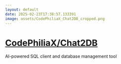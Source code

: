 ```yaml
---
layout: default
date: 2025-02-23T17:38:57.133391
image: assets/CodePhiliaX_Chat2DB_cropped.png
---
```


# [CodePhiliaX/Chat2DB](https://github.com/CodePhiliaX/Chat2DB)

AI-powered SQL client and database management tool
